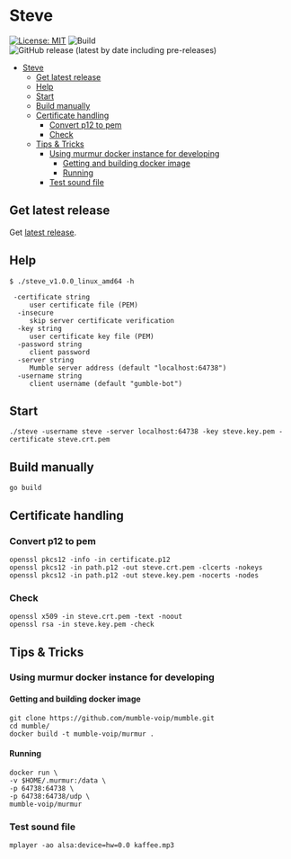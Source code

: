 # Steve

[![License: MIT](https://img.shields.io/badge/License-MIT-yellow.svg)](https://opensource.org/licenses/MIT)
![Build](https://github.com/BjoernSchilberg/steve/workflows/Build/badge.svg)
![GitHub release (latest by date including pre-releases)](https://img.shields.io/github/v/release/bjoernschilberg/steve?include_prereleases)

- [Steve](#steve)
  - [Get latest release](#get-latest-release)
  - [Help](#help)
  - [Start](#start)
  - [Build manually](#build-manually)
  - [Certificate handling](#certificate-handling)
    - [Convert p12 to pem](#convert-p12-to-pem)
    - [Check](#check)
  - [Tips & Tricks](#tips--tricks)
    - [Using murmur docker instance for developing](#using-murmur-docker-instance-for-developing)
      - [Getting and building docker image](#getting-and-building-docker-image)
      - [Running](#running)
    - [Test sound file](#test-sound-file)

## Get latest release

Get [latest release](https://github.com/BjoernSchilberg/steve/releases/latest).

## Help

```shell
$ ./steve_v1.0.0_linux_amd64 -h

 -certificate string
     user certificate file (PEM)
  -insecure
     skip server certificate verification
  -key string
     user certificate key file (PEM)
  -password string
     client password
  -server string
     Mumble server address (default "localhost:64738")
  -username string
     client username (default "gumble-bot")
```

## Start

```shell
./steve -username steve -server localhost:64738 -key steve.key.pem -certificate steve.crt.pem
```

## Build manually

```shell
go build
```

## Certificate handling

### Convert p12 to pem

```shell
openssl pkcs12 -info -in certificate.p12
openssl pkcs12 -in path.p12 -out steve.crt.pem -clcerts -nokeys
openssl pkcs12 -in path.p12 -out steve.key.pem -nocerts -nodes
```

### Check

```shell
openssl x509 -in steve.crt.pem -text -noout
openssl rsa -in steve.key.pem -check
```

## Tips & Tricks

### Using murmur docker instance for developing

#### Getting and building docker image

```shell
git clone https://github.com/mumble-voip/mumble.git
cd mumble/
docker build -t mumble-voip/murmur .
```

#### Running

```shell
docker run \
-v $HOME/.murmur:/data \
-p 64738:64738 \
-p 64738:64738/udp \
mumble-voip/murmur
```

### Test sound file

```shell
mplayer -ao alsa:device=hw=0.0 kaffee.mp3
```
